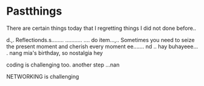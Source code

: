 # Pastthings

There are certain things today that I regretting things I did not done before..

d.,.
Reflectionds.s........
...........
....
do item...,..
Sometimes you need to seize the present moment and cherish every moment ee.......
nd
..
hay buhayeee...
.
nang mia's birthday, so nostalgia
hey

coding is challenging too.
another step ...nan

NETWORKING is challenging 
